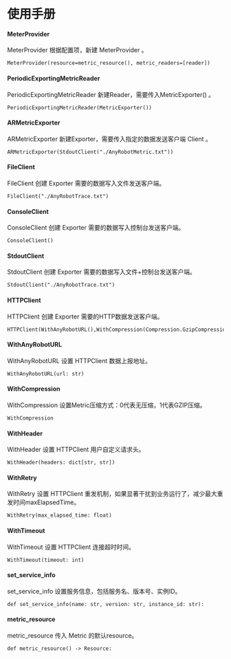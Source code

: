 # 使用手册

#### MeterProvider

MeterProvider 根据配置项，新建 MeterProvider 。

```
MeterProvider(resource=metric_resource(), metric_readers=[reader])
```

#### PeriodicExportingMetricReader

PeriodicExportingMetricReader 新建Reader，需要传入MetricExporter() 。

```
PeriodicExportingMetricReader(MetricExporter())
```

#### ARMetricExporter

ARMetricExporter 新建Exporter，需要传入指定的数据发送客户端 Client 。

```
ARMetricExporter(StdoutClient("./AnyRobotMetric.txt"))
```

#### FileClient

FileClient 创建 Exporter 需要的数据写入文件发送客户端。

```
FileClient("./AnyRobotTrace.txt")
```

#### ConsoleClient

ConsoleClient 创建 Exporter 需要的数据写入控制台发送客户端。

```
ConsoleClient()
```

#### StdoutClient

StdoutClient 创建 Exporter 需要的数据写入文件+控制台发送客户端。

```
StdoutClient("./AnyRobotTrace.txt")
```

#### HTTPClient

HTTPClient 创建 Exporter 需要的HTTP数据发送客户端。

```
HTTPClient(WithAnyRobotURL(),WithCompression(Compression.GzipCompression))
```

#### WithAnyRobotURL

WithAnyRobotURL 设置 HTTPClient 数据上报地址。

```
WithAnyRobotURL(url: str)
```

#### WithCompression

WithCompression 设置Metric压缩方式：0代表无压缩，1代表GZIP压缩。

```
WithCompression
```

#### WithHeader

WithHeader 设置 HTTPClient 用户自定义请求头。

```
WithHeader(headers: dict[str, str])
```

#### WithRetry

WithRetry 设置 HTTPClient 重发机制，如果显著干扰到业务运行了，减少最大重发时间maxElapsedTime。

```
WithRetry(max_elapsed_time: float)
```

#### WithTimeout

WithTimeout 设置 HTTPClient 连接超时时间。

```
WithTimeout(timeout: int)
```

#### set_service_info

set_service_info 设置服务信息，包括服务名、版本号、实例ID。

```
def set_service_info(name: str, version: str, instance_id: str):
```

#### metric_resource

metric_resource 传入 Metric 的默认resource。

```
def metric_resource() -> Resource:
```
